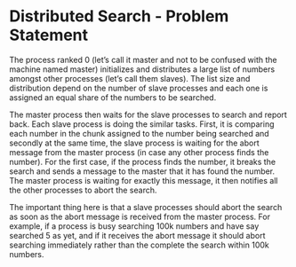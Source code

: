 # Distributed Search - Problem Statement
The process ranked 0 (let’s call it master and not to be confused with the machine named master) initializes and distributes a large list of numbers amongst other processes (let’s call them slaves). The list size and distribution depend on the number of slave processes and each one is assigned an equal share of the numbers to be searched.

The master process then waits for the slave processes to search and report back. Each slave process is doing the similar tasks. First, it is comparing each number in the chunk assigned to the number being searched and secondly at the same time, the slave process is waiting for the abort message from the master process (in case any other process finds the number). For the first case, if the process finds the number, it breaks the search and sends a message to the master that it has found the number. The master process is waiting for exactly this message, it then notifies all the other processes to abort the search.

The important thing here is that a slave processes should abort the search as soon as the abort message is received from the master process. For example, if a process is busy searching 100k numbers and have say searched 5 as yet, and if it receives the abort message it should abort searching immediately rather than the complete the search within 100k numbers.
